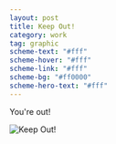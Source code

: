 ```yaml
---
layout: post
title: Keep Out!
category: work
tag: graphic
scheme-text: "#fff"
scheme-hover: "#fff"
scheme-link: "#fff"
scheme-bg: "#ff0000"
scheme-hero-text: "#fff"
---
```


You're out!

<p><img src="{{ site.file }}/work/keep_out.gif" alt="Keep Out!" data-lightense-background="#ff0000"></p>
